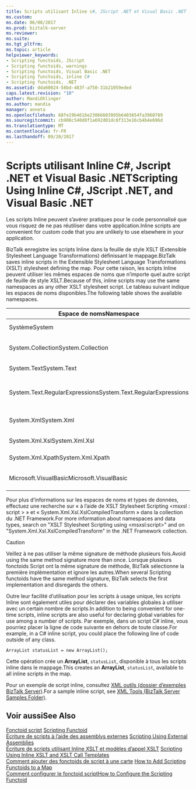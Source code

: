 ```yaml
---
title: Scripts utilisant Inline c#, JScript .NET et Visual Basic .NET | Documents Microsoft
ms.custom: 
ms.date: 06/08/2017
ms.prod: biztalk-server
ms.reviewer: 
ms.suite: 
ms.tgt_pltfrm: 
ms.topic: article
helpviewer_keywords:
- Scripting functoids, JScript
- Scripting functoids, warnings
- Scripting functoids, Visual Basic .NET
- Scripting functoids, inline C#
- Scripting functoids, .NET
ms.assetid: dda60024-58bd-483f-a750-31b21059eded
caps.latest.revision: "10"
author: MandiOhlinger
ms.author: mandia
manager: anneta
ms.openlocfilehash: 68fe19b4616e23066603995b6403654fa3960789
ms.sourcegitcommit: cb908c540d8f1a692d01dc8f313e16cb4b4e696d
ms.translationtype: MT
ms.contentlocale: fr-FR
ms.lasthandoff: 09/20/2017
---
```

# <a name="scripting-using-inline-c-jscript-net-and-visual-basic-net"></a><span data-ttu-id="d74de-102">Scripts utilisant Inline C#, Jscript .NET et Visual Basic .NET</span><span class="sxs-lookup"><span data-stu-id="d74de-102">Scripting Using Inline C#, JScript .NET, and Visual Basic .NET</span></span>
<span data-ttu-id="d74de-103">Les scripts Inline peuvent s’avérer pratiques pour le code personnalisé que vous risquez de ne pas réutiliser dans votre application.</span><span class="sxs-lookup"><span data-stu-id="d74de-103">Inline scripts are convenient for custom code that you are unlikely to use elsewhere in your application.</span></span>  
  
 <span data-ttu-id="d74de-104">BizTalk enregistre les scripts Inline dans la feuille de style XSLT (Extensible Stylesheet Language Transformations) définissant le mappage.</span><span class="sxs-lookup"><span data-stu-id="d74de-104">BizTalk saves inline scripts in the Extensible Stylesheet Language Transformations (XSLT) stylesheet defining the map.</span></span> <span data-ttu-id="d74de-105">Pour cette raison, les scripts Inline peuvent utiliser les mêmes espaces de noms que n’importe quel autre script de feuille de style XSLT.</span><span class="sxs-lookup"><span data-stu-id="d74de-105">Because of this, inline scripts may use the same namespaces as any other XSLT stylesheet script.</span></span> <span data-ttu-id="d74de-106">Le tableau suivant indique les espaces de noms disponibles.</span><span class="sxs-lookup"><span data-stu-id="d74de-106">The following table shows the available namespaces.</span></span>  
  
|<span data-ttu-id="d74de-107">Espace de noms</span><span class="sxs-lookup"><span data-stu-id="d74de-107">Namespace</span></span>|<span data-ttu-id="d74de-108"> Description</span><span class="sxs-lookup"><span data-stu-id="d74de-108">Description</span></span>|  
|---------------|-----------------|  
|<span data-ttu-id="d74de-109">Système</span><span class="sxs-lookup"><span data-stu-id="d74de-109">System</span></span>|<span data-ttu-id="d74de-110">La classe System.</span><span class="sxs-lookup"><span data-stu-id="d74de-110">The System class.</span></span>|  
|<span data-ttu-id="d74de-111">System.Collection</span><span class="sxs-lookup"><span data-stu-id="d74de-111">System.Collection</span></span>|<span data-ttu-id="d74de-112">Les classes de regroupement.</span><span class="sxs-lookup"><span data-stu-id="d74de-112">The collection classes.</span></span>|  
|<span data-ttu-id="d74de-113">System.Text</span><span class="sxs-lookup"><span data-stu-id="d74de-113">System.Text</span></span>|<span data-ttu-id="d74de-114">Les classes de texte.</span><span class="sxs-lookup"><span data-stu-id="d74de-114">The text classes.</span></span>|  
|<span data-ttu-id="d74de-115">System.Text.RegularExpressions</span><span class="sxs-lookup"><span data-stu-id="d74de-115">System.Text.RegularExpressions</span></span>|<span data-ttu-id="d74de-116">Les classes d’expressions régulières.</span><span class="sxs-lookup"><span data-stu-id="d74de-116">The regular expression classes.</span></span>|  
|<span data-ttu-id="d74de-117">System.Xml</span><span class="sxs-lookup"><span data-stu-id="d74de-117">System.Xml</span></span>|<span data-ttu-id="d74de-118">Les classes XML principales.</span><span class="sxs-lookup"><span data-stu-id="d74de-118">The core XML classes.</span></span>|  
|<span data-ttu-id="d74de-119">System.Xml.Xsl</span><span class="sxs-lookup"><span data-stu-id="d74de-119">System.Xml.Xsl</span></span>|<span data-ttu-id="d74de-120">Les classes XSLT.</span><span class="sxs-lookup"><span data-stu-id="d74de-120">The XSLT classes.</span></span>|  
|<span data-ttu-id="d74de-121">System.Xml.Xpath</span><span class="sxs-lookup"><span data-stu-id="d74de-121">System.Xml.Xpath</span></span>|<span data-ttu-id="d74de-122">Les classes XPath.</span><span class="sxs-lookup"><span data-stu-id="d74de-122">The XPath classes.</span></span>|  
|<span data-ttu-id="d74de-123">Microsoft.VisualBasic</span><span class="sxs-lookup"><span data-stu-id="d74de-123">Microsoft.VisualBasic</span></span>|<span data-ttu-id="d74de-124">Les classes de script Visual Basic.</span><span class="sxs-lookup"><span data-stu-id="d74de-124">The Visual Basic script classes.</span></span>|  
  
 <span data-ttu-id="d74de-125">Pour plus d’informations sur les espaces de noms et types de données, effectuez une recherche sur « à l’aide de XSLT Stylesheet Scripting \<msxsl : script > » et « System.Xml.Xsl.XslCompiledTransform » dans la collection du .NET Framework.</span><span class="sxs-lookup"><span data-stu-id="d74de-125">For more information about namespaces and data types, search on "XSLT Stylesheet Scripting using \<msxsl:script>" and on "System.Xml.Xsl.XslCompiledTransform" in the .NET Framework collection.</span></span>  
  
> [!CAUTION]
>  <span data-ttu-id="d74de-126">Veillez à ne pas utiliser la même signature de méthode plusieurs fois.</span><span class="sxs-lookup"><span data-stu-id="d74de-126">Avoid using the same method signature more than once.</span></span> <span data-ttu-id="d74de-127">Lorsque plusieurs fonctoids Script ont la même signature de méthode, BizTalk sélectionne la première implémentation et ignore les autres.</span><span class="sxs-lookup"><span data-stu-id="d74de-127">When several Scripting functoids have the same method signature, BizTalk selects the first implementation and disregards the others.</span></span>  
  
 <span data-ttu-id="d74de-128">Outre leur facilité d’utilisation pour les scripts à usage unique, les scripts Inline sont également utiles pour déclarer des variables globales à utiliser avec un certain nombre de scripts.</span><span class="sxs-lookup"><span data-stu-id="d74de-128">In addition to being convenient for one-time scripts, inline scripts are also useful for declaring global variables for use among a number of scripts.</span></span> <span data-ttu-id="d74de-129">Par exemple, dans un script C# inline, vous pourriez placer la ligne de code suivante en dehors de toute classe.</span><span class="sxs-lookup"><span data-stu-id="d74de-129">For example, in a C# inline script, you could place the following line of code outside of any class.</span></span>  
  
```  
ArrayList statusList = new ArrayList();  
```  
  
 <span data-ttu-id="d74de-130">Cette opération crée un **ArrayList**, `statusList`, disponible à tous les scripts inline dans le mappage.</span><span class="sxs-lookup"><span data-stu-id="d74de-130">This creates an **ArrayList**, `statusList`, available to all inline scripts in the map.</span></span>  
  
 <span data-ttu-id="d74de-131">Pour un exemple de script inline, consultez [XML outils (dossier d’exemples BizTalk Server)](../core/xml-tools-biztalk-server-samples-folder.md).</span><span class="sxs-lookup"><span data-stu-id="d74de-131">For a sample inline script, see [XML Tools (BizTalk Server Samples Folder)](../core/xml-tools-biztalk-server-samples-folder.md).</span></span>  
  
## <a name="see-also"></a><span data-ttu-id="d74de-132">Voir aussi</span><span class="sxs-lookup"><span data-stu-id="d74de-132">See Also</span></span>  
 <span data-ttu-id="d74de-133">[Fonctoid script](../core/scripting-functoid.md) </span><span class="sxs-lookup"><span data-stu-id="d74de-133">[Scripting Functoid](../core/scripting-functoid.md) </span></span>  
 <span data-ttu-id="d74de-134">[Écriture de scripts à l’aide des assemblys externes](../core/scripting-using-external-assemblies.md) </span><span class="sxs-lookup"><span data-stu-id="d74de-134">[Scripting Using External Assemblies](../core/scripting-using-external-assemblies.md) </span></span>  
 <span data-ttu-id="d74de-135">[Écriture de scripts utilisant Inline XSLT et modèles d’appel XSLT](../core/scripting-using-inline-xslt-and-xslt-call-templates.md) </span><span class="sxs-lookup"><span data-stu-id="d74de-135">[Scripting Using Inline XSLT and XSLT Call Templates](../core/scripting-using-inline-xslt-and-xslt-call-templates.md) </span></span>  
 <span data-ttu-id="d74de-136">[Comment ajouter des fonctoids de script à une carte](../core/how-to-add-scripting-functoids-to-a-map.md) </span><span class="sxs-lookup"><span data-stu-id="d74de-136">[How to Add Scripting Functoids to a Map](../core/how-to-add-scripting-functoids-to-a-map.md) </span></span>  
 [<span data-ttu-id="d74de-137">Comment configurer le fonctoid script</span><span class="sxs-lookup"><span data-stu-id="d74de-137">How to Configure the Scripting Functoid</span></span>](../core/how-to-configure-the-scripting-functoid.md)